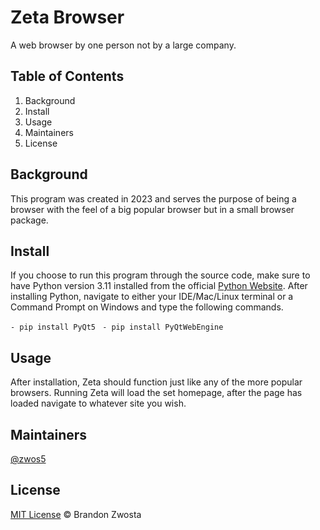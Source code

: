 # Zeta Browser
A web browser by one person not by a large company.  

## Table of Contents
1. Background
2. Install
3. Usage
4. Maintainers
5. License

## Background
This program was created in 2023 and serves the purpose of being a browser with the feel of a big popular browser but in a small browser package.

## Install
If you choose to run this program through the source code, make sure to have Python version 3.11 installed from the official [Python Website](https://www.python.org/downloads/).  After installing Python, navigate to either your IDE/Mac/Linux terminal or a Command Prompt on Windows and type the following commands.

`- pip install PyQt5
`
`- pip install PyQtWebEngine
`

## Usage
After installation, Zeta should function just like any of the more popular browsers.  Running Zeta will load the set homepage, after the page has loaded navigate to whatever site you wish. 

## Maintainers
[@zwos5](https://github.com/zwos5)

## License
[MIT License](https://github.com/zwos5/Zeta-Browser/blob/main/LICENSE) © Brandon Zwosta
